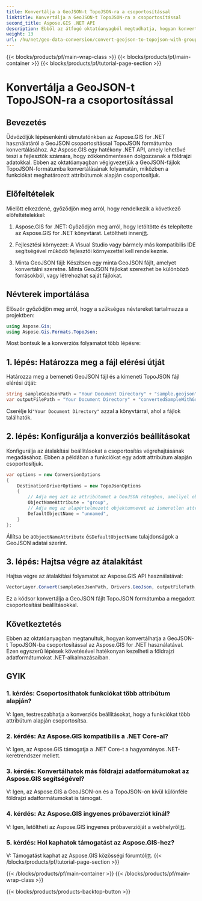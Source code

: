 ```yaml
---
title: Konvertálja a GeoJSON-t TopoJSON-ra a csoportosítással
linktitle: Konvertálja a GeoJSON-t TopoJSON-ra a csoportosítással
second_title: Aspose.GIS .NET API
description: Ebből az átfogó oktatóanyagból megtudhatja, hogyan konvertálhatja a GeoJSON-t TopoJSON-ba csoportosítással az Aspose.GIS for .NET használatával.
weight: 13
url: /hu/net/geo-data-conversion/convert-geojson-to-topojson-with-grouping/
---
```


{{< blocks/products/pf/main-wrap-class >}}
{{< blocks/products/pf/main-container >}}
{{< blocks/products/pf/tutorial-page-section >}}

# Konvertálja a GeoJSON-t TopoJSON-ra a csoportosítással

## Bevezetés

Üdvözöljük lépésenkénti útmutatónkban az Aspose.GIS for .NET használatáról a GeoJSON csoportosítással TopoJSON formátumba konvertálásához. Az Aspose.GIS egy hatékony .NET API, amely lehetővé teszi a fejlesztők számára, hogy zökkenőmentesen dolgozzanak a földrajzi adatokkal. Ebben az oktatóanyagban végigvezetjük a GeoJSON-fájlok TopoJSON-formátumba konvertálásának folyamatán, miközben a funkciókat meghatározott attribútumok alapján csoportosítjuk.

## Előfeltételek

Mielőtt elkezdené, győződjön meg arról, hogy rendelkezik a következő előfeltételekkel:

1.  Aspose.GIS for .NET: Győződjön meg arról, hogy letöltötte és telepítette az Aspose.GIS for .NET könyvtárat. Letöltheti innen[itt](https://releases.aspose.com/gis/net/).

2. Fejlesztési környezet: A Visual Studio vagy bármely más kompatibilis IDE segítségével működő fejlesztői környezettel kell rendelkeznie.

3. Minta GeoJSON fájl: Készítsen egy minta GeoJSON fájlt, amelyet konvertálni szeretne. Minta GeoJSON fájlokat szerezhet be különböző forrásokból, vagy létrehozhat saját fájlokat.

## Névterek importálása

Először győződjön meg arról, hogy a szükséges névtereket tartalmazza a projektben:

```csharp
using Aspose.Gis;
using Aspose.Gis.Formats.TopoJson;
```


Most bontsuk le a konverziós folyamatot több lépésre:

## 1. lépés: Határozza meg a fájl elérési útját

Határozza meg a bemeneti GeoJSON fájl és a kimeneti TopoJSON fájl elérési útját:

```csharp
string sampleGeoJsonPath = "Your Document Directory" + "sample.geojson";
var outputFilePath = "Your Document Directory" + "convertedSampleWithGrouping_out.topojson";
```

 Cserélje ki`"Your Document Directory"` azzal a könyvtárral, ahol a fájlok találhatók.

## 2. lépés: Konfigurálja a konverziós beállításokat

Konfigurálja az átalakítási beállításokat a csoportosítás végrehajtásának megadásához. Ebben a példában a funkciókat egy adott attribútum alapján csoportosítjuk.

```csharp
var options = new ConversionOptions
{
    DestinationDriverOptions = new TopoJsonOptions
    {
        // Adja meg azt az attribútumot a GeoJSON rétegben, amellyel objektumokba fogunk csoportosítani
        ObjectNameAttribute = "group",
        // Adja meg az alapértelmezett objektumnevet az ismeretlen attribútumértékekkel rendelkező szolgáltatásokhoz
        DefaultObjectName = "unnamed",
    }
};
```

 Állítsa be a`ObjectNameAttribute` és`DefaultObjectName` tulajdonságok a GeoJSON adatai szerint.

## 3. lépés: Hajtsa végre az átalakítást

Hajtsa végre az átalakítási folyamatot az Aspose.GIS API használatával:

```csharp
VectorLayer.Convert(sampleGeoJsonPath, Drivers.GeoJson, outputFilePath, Drivers.TopoJson, options);
```

Ez a kódsor konvertálja a GeoJSON fájlt TopoJSON formátumba a megadott csoportosítási beállításokkal.

## Következtetés

Ebben az oktatóanyagban megtanultuk, hogyan konvertálhatja a GeoJSON-t TopoJSON-ba csoportosítással az Aspose.GIS for .NET használatával. Ezen egyszerű lépések követésével hatékonyan kezelheti a földrajzi adatformátumokat .NET-alkalmazásaiban.

## GYIK

### 1. kérdés: Csoportosíthatok funkciókat több attribútum alapján?
V: Igen, testreszabhatja a konverziós beállításokat, hogy a funkciókat több attribútum alapján csoportosítsa.

### 2. kérdés: Az Aspose.GIS kompatibilis a .NET Core-al?
V: Igen, az Aspose.GIS támogatja a .NET Core-t a hagyományos .NET-keretrendszer mellett.

### 3. kérdés: Konvertálhatok más földrajzi adatformátumokat az Aspose.GIS segítségével?
V: Igen, az Aspose.GIS a GeoJSON-on és a TopoJSON-on kívül különféle földrajzi adatformátumokat is támogat.

### 4. kérdés: Az Aspose.GIS ingyenes próbaverziót kínál?
 V: Igen, letöltheti az Aspose.GIS ingyenes próbaverzióját a webhelyről[itt](https://releases.aspose.com/).

### 5. kérdés: Hol kaphatok támogatást az Aspose.GIS-hez?
 V: Támogatást kaphat az Aspose.GIS közösségi fórumtól[itt](https://forum.aspose.com/c/gis/33).
{{< /blocks/products/pf/tutorial-page-section >}}

{{< /blocks/products/pf/main-container >}}
{{< /blocks/products/pf/main-wrap-class >}}

{{< blocks/products/products-backtop-button >}}
